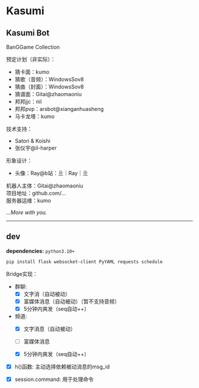 # Kasumi

## Kasumi Bot  

BanGGame Collection

预定计划（非实际）：
- 猜卡面：kumo    
- 猜歌（音频）：WindowsSov8    
- 猜曲（封面）：WindowsSov8    
- 猜谱面：Gitai@zhaomaoniu     
- 邦邦jjc：nil    
- 邦邦pvp：arsbot@xianganhuasheng     
- 马卡龙塔：kumo

技术支持：
- Satori & Koishi    
- 张仪宇@il-harper    

形象设计：
- 头像：Ray@b站：亖｜Ray｜亖    

机器人主体：Gitai@zhaomaoniu   
项目地址：github.com/…   
服务器运维：kumo

*…More with you.*

***

## dev

**dependencies:**
`python3.10+`
```bash
pip install flask websocket-client PyYAML requests schedule
```

Bridge实现：

- 群聊: 
  - [x] 文字消（自动被动）
  - [x] 富媒体消息（自动被动）（暂不支持音频）
  - [x] 5分钟内爽发（seq自动++）

- 频道: 
  - [x] 文字消息（自动被动）
  - [ ] 富媒体消息
  - [x] 5分钟内爽发（seq自动++）


- [x] h()函数: 主动选择依赖被动消息的msg_id


- [x] session.command: 用于处理命令


